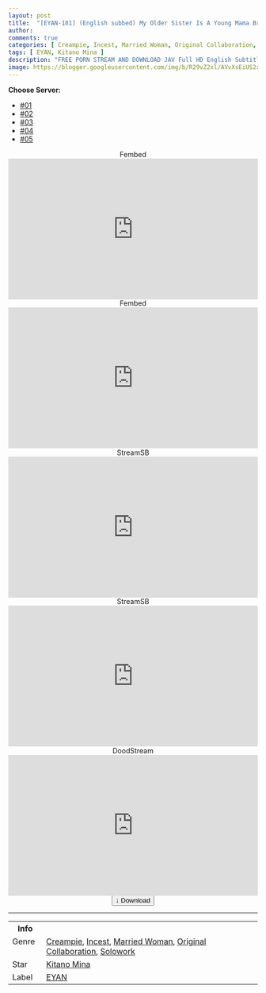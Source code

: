 ```yaml
---
layout: post
title:  "[EYAN-181] (English subbed) My Older Sister Is A Young Mama Breastfeeding In Our Parents’ Home. Live Version. Mina Kitano"
author:
comments: true
categories: [ Creampie, Incest, Married Woman, Original Collaboration, Solowork ]
tags: [ EYAN, Kitano Mina ]
description: "FREE PORN STREAM AND DOWNLOAD JAV Full HD English Subtitle"
image: https://blogger.googleusercontent.com/img/b/R29vZ2xl/AVvXsEiUS2x-GKmtu4HcD6dwcBRfBiQ1C6h7gga-abUS3s8ESNJGpOv8rOjUrosIMRqvaoEJPCnhGbo8Dlq463PBbFYaIVgsQlHJJmzqwS0FQ5uL1qOfw52zspr3Pi5wRBRxm8GKBGHllYiq-MrZo4r1vBtSSr2tv15iEjJp8cuKC2U6yW94exqfg-ywrPVj/s1600/eyan181pl.jpg
---
```


<div id="utb">
<b>Choose Server:</b>
<ul id="udltb">
<li><a href="#tab1">#01</a></li>
<li><a href="#tab2">#02</a></li>
<li><a href="#tab3">#03</a></li>
<li><a href="#tab4">#04</a></li>
<li><a href="#tab5">#05</a></li>
</ul>
<div id="udlctn">
<div id="tab1">
<!--- #01 Start --->
<center>Fembed</center>
<div style="padding-bottom:56.25%; position:relative; display:block; width: 100%">
  <iframe width="100%" height="100%"
    src="https://watchjavnow.xyz/v/ygj4wse86lp-8ml"
    frameborder="0" allowfullscreen="" style="position:absolute; top:0; left: 0">
  </iframe>
</div>
<!--- #01 End --->
</div>
<div id="tab2">
<!--- #02 Start --->
<center>Fembed</center>
<div style="padding-bottom:56.25%; position:relative; display:block; width: 100%">
  <iframe width="100%" height="100%"
    src="https://javhdfree.icu/v/d-yx4uxzygznp84"
    frameborder="0" allowfullscreen="" style="position:absolute; top:0; left: 0">
  </iframe>
</div>
<!--- #02 End --->
</div>
<div id="tab3">
<!--- #03 Start --->
<center>StreamSB</center>
<div style="padding-bottom:56.25%; position:relative; display:block; width: 100%">
  <iframe width="100%" height="100%"
    src="https://sbfull.com/e/4y6dbdoz97mq.html"
    frameborder="0" allowfullscreen="" style="position:absolute; top:0; left: 0">
  </iframe>
</div>
<!--- #03 End --->
</div>
<div id="tab4">
<!--- #04 Start --->
<center>StreamSB</center>
<div style="padding-bottom:56.25%; position:relative; display:block; width: 100%">
  <iframe width="100%" height="100%"
    src="https://javside.com/e/o5e2821u25np.html"
    frameborder="0" allowfullscreen="" style="position:absolute; top:0; left: 0">
  </iframe>
</div>
<!--- #04 End --->
</div>
<div id="tab5">
<!--- #05 Start --->
<center>DoodStream</center>
<div style="padding-bottom:56.25%; position:relative; display:block; width: 100%">
  <iframe width="100%" height="100%"
    src="https://dood.pm/e/yemzex6ndzs1%20"
    frameborder="0" allowfullscreen="" style="position:absolute; top:0; left: 0">
  </iframe>
</div>
<!--- #05 End --->
</div>
</div>
</div>

<center>
<a href="/d/eyan-181-eng-sub">
<button class="btn btn-outline-dark py-2 px-5 d-block w-100 show-comments"><b>&darr;</b> Download</button>
</a>
</center>
<hr />
<table>
  <tr>
    <th>Info</th>
  </tr>
  <tr>
    <td>Genre &nbsp;</td>
    <td> <a href="{{ site.baseurl }}/categories#Creampie">Creampie</a>, <a href="{{ site.baseurl }}/categories#Incest">Incest</a>, <a href="{{ site.baseurl }}/categories#Married-Woman">Married Woman</a>, <a href="{{ site.baseurl }}/categories#Original-Collaboration">Original Collaboration</a>, <a href="{{ site.baseurl }}/categories#Solowork">Solowork</a></td>
  </tr>
  <tr>
    <td>Star</td>
    <td> <a href="{{ site.baseurl }}/tags#Kitano-Mina">Kitano Mina</a></td>
  </tr>
  <tr>
    <td>Label</td>
    <td> <a href="{{ site.baseurl }}/tags#EYAN">EYAN</a></td>
  </tr>
</table>
